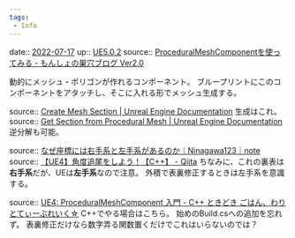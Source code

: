 ```yaml
---
tags:
 - Info
---
```


date:: [2022-07-17](Daily_Note/2022-07-17.md)
up:: [UE5.0.2](../Bar/App/UE5.0.2.md)
source:: [ProceduralMeshComponentを使ってみる - もんしょの巣穴ブログ Ver2.0](https://monsho.hatenablog.com/entry/2015/06/20/010747)

動的にメッシュ・ポリゴンが作れるコンポーネント。
ブループリントにこのコンポーネントをアタッチし、そこに入れる形でメッシュ生成する。

source:: [Create Mesh Section | Unreal Engine Documentation](https://docs.unrealengine.com/5.0/en-US/BlueprintAPI/Components/ProceduralMesh/CreateMeshSection/)
生成はこれ。
source:: [Get Section from Procedural Mesh | Unreal Engine Documentation](https://docs.unrealengine.com/5.0/en-US/BlueprintAPI/Components/ProceduralMesh/GetSectionfromProceduralMesh/)
逆分解も可能。

source:: [なぜ座標には右手系と左手系があるのか｜Ninagawa123｜note](https://note.com/ninagawa123/n/ne24fcf08c36f)
source:: [【UE4】角度追尾をしよう！【C++】 - Qiita](https://qiita.com/mt_khmer/items/2b617ed8ca24ad05a84d)
ちなみに、これの裏表は**右手系**だが、UEは**左手系**なので注意。
外積で表裏修正するときは左手系を意識する。

source:: [UE4: ProceduralMeshComponent 入門 - C++ ときどき ごはん、わりとてぃーぶれいく☆](https://usagi.hatenablog.jp/entry/2017/05/27/000800)
C++でやる場合はこちら。
始めのBuild.csへの追加を忘れず。
表裏修正だけなら数字弄る関数置くだけでこれはいらないのでは？